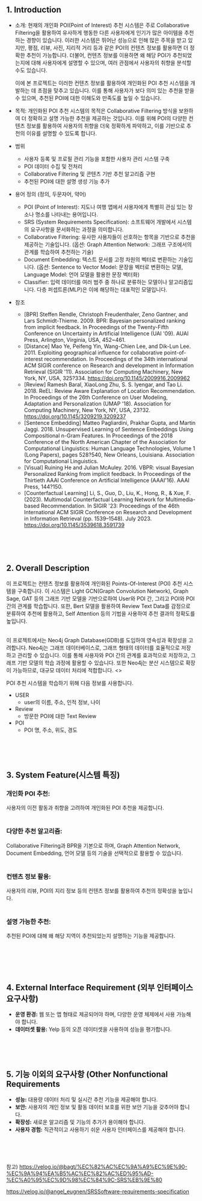 ## 1. Introduction
- 소개: 현재의 개인화 POI(Point of Interest) 추천 시스템은 주로 Collaborative Filtering을 활용하여 유사하게 행동한 다른 사용자에게 인기가 많은 아이템을 추천하는 경향이 있습니다. 이러한 시스템은 뛰어난 성능으로 인해 많은 주목을 받고 있지만, 평점, 리뷰, 사진, 지리적 거리 등과 같은 POI의 컨텐츠 정보를 활용하면 더 정확한 추천이 가능합니다. 더불어, 컨텐츠 정보를 이용하면 왜 해당 POI가 추천되었는지에 대해 사용자에게 설명할 수 있으며, 여러 관점에서 사용자의 취향을 분석할 수도 있습니다.

  이에 본 프로젝트는 이러한 컨텐츠 정보를 활용하여 개인화된 POI 추천 시스템을 개발하는 데 초점을 맞추고 있습니다. 이를 통해 사용자가 보다 의미 있는 추천을 받을 수 있으며, 추천된 POI에 대한 이해도와 만족도를 높일 수 있습니다.

- 목적: 개인화된 POI 추천 시스템의 목적은 Collaborative Filtering 방식을 보완하여 더 정확하고 설명 가능한 추천을 제공하는 것입니다. 이를 위해 POI의 다양한 컨텐츠 정보를 활용하여 사용자의 취향을 더욱 정확하게 파악하고, 이를 기반으로 추천의 이유를 설명할 수 있도록 합니다.

- 범위
	- 사용자 등록 및 프로필 관리 기능을 포함한 사용자 관리 시스템 구축
	- POI 데이터 수집 및 전처리
	- Collaborative Filtering 및 콘텐츠 기반 추천 알고리즘 구현
	- 추천된 POI에 대한 설명 생성 기능 추가

- 용어 정의 (정의, 두문자어, 약어)
	- POI (Point of Interest): 지도나 여행 앱에서 사용자에게 특별히 관심 있는 장소나 명소를 나타내는 용어입니다.
	- SRS (System Requirements Specification): 소프트웨어 개발에서 시스템의 요구사항을 문서화하는 과정을 의미합니다.
	- Collaborative Filtering: 유사한 사용자들이 선호하는 항목을 기반으로 추천을 제공하는 기술입니다. (옵션: Graph Attention Network: 그래프 구조에서의 관계를 학습하여 추천하는 기술)
	- Document Embedding: 텍스트 문서를 고정 차원의 벡터로 변환하는 기술입니다. (옵션: Sentence to Vector Model: 문장을 벡터로 변환하는 모델, Language Model: 언어 모델을 활용한 문장 벡터화)
	- Classifier: 입력 데이터를 여러 범주 중 하나로 분류하는 모델이나 알고리즘입니다. 다층 퍼셉트론(MLP)은 이에 해당하는 대표적인 모델입니다.

- 참조
	- [BPR] Steffen Rendle, Christoph Freudenthaler, Zeno Gantner, and Lars
Schmidt-Thieme. 2009. BPR: Bayesian personalized ranking from implicit feedback.
In Proceedings of the Twenty-Fifth Conference on Uncertainty in Artificial
Intelligence (UAI '09). AUAI Press, Arlington, Virginia, USA, 452~461.
	- [Distance] Mao Ye, Peifeng Yin, Wang-Chien Lee, and Dik-Lun Lee. 2011.
Exploiting geographical influence for collaborative point-of-interest
recommendation. In Proceedings of the 34th international ACM SIGIR conference
on Research and development in Information Retrieval (SIGIR '11). Association for
Computing Machinery, New York, NY, USA, 325?334.
https://doi.org/10.1145/2009916.2009962
	- [Review] Ramesh Baral, XiaoLong Zhu, S. S. Iyengar, and Tao Li. 2018. ReEL:
Review Aware Explanation of Location Recommendation. In Proceedings of the
26th Conference on User Modeling, Adaptation and Personalization (UMAP '18).
Association for Computing Machinery, New York, NY, USA, 23?32.
https://doi.org/10.1145/3209219.3209237
	- [Sentence Embedding] Matteo Pagliardini, Prakhar Gupta, and Martin Jaggi. 2018.
Unsupervised Learning of Sentence Embeddings Using Compositional n-Gram
Features. In Proceedings of the 2018 Conference of the North American Chapter
of the Association for Computational Linguistics: Human Language Technologies,
Volume 1 (Long Papers), pages 528?540, New Orleans, Louisiana. Association for
Computational Linguistics.
	- [Visual] Ruining He and Julian McAuley. 2016. VBPR: visual Bayesian Personalized
Ranking from implicit feedback. In Proceedings of the Thirtieth AAAI Conference
on Artificial Intelligence (AAAI'16). AAAI Press, 144?150.
	- [Counterfactual Learning] Li, S., Guo, D., Liu, K., Hong, R., & Xue, F. (2023). Multimodal Counterfactual Learning Network for Multimedia-based Recommendation. In SIGIR '23: Proceedings of the 46th International ACM SIGIR Conference on Research and Development in Information Retrieval (pp. 1539–1548). July 2023. https://doi.org/10.1145/3539618.3591739


<br><br><br>

## 2. Overall Description
이 프로젝트는 컨텐츠 정보를 활용하여 개인화된 Points-Of-Interest (POI) 추천 시스템을 구축합니다. 이 시스템은 Light GCN(Graph Convolution Network), Graph Sage, GAT 등의 그래프 기반 모델을 기반으로하여 User와 POI 간, 그리고 POI와 POI 간의 관계를 학습합니다. 또한, Bert 모델을 활용하여 Review Text Data를 감정으로 분류하여 추천에 활용하고, Self Attention 등의 기법을 사용하여 추천 결과의 정확도를 높입니다.
<br><br>

이 프로젝트에서는 Neo4j Graph Database(GDB)를 도입하여 영속성과 확장성을 고려합니다. Neo4j는 그래프 데이터베이스로, 그래프 형태의 데이터를 효율적으로 저장하고 관리할 수 있습니다. 이를 통해 사용자와 POI 간의 관계를 효과적으로 저장하고, 그래프 기반 모델의 학습 과정에 활용할 수 있습니다. 또한 Neo4j는 분산 시스템으로 확장이 가능하므로, 대규모 데이터 처리에 적합합니다.
<><br>

POI 추천 시스템을 학습하기 위해 다음 정보를 사용합니다.
- USER
	- user의 이름, 주소, 인적 정보, 나이
- Review
	- 방문한 POI에 대한 Text Review
- POI
	- POI 명, 주소, 위도, 경도


<br><br><br>

## 3. System Feature(시스템 특징)
### 개인화 POI 추천:
사용자의 이전 활동과 취향을 고려하여 개인화된 POI 추천을 제공합니다.
<br><br>

### 다양한 추천 알고리즘: 
Collaborative Filtering과 BPR을 기본으로 하며, Graph Attention Network, Document Embedding, 언어 모델 등의 기술을 선택적으로 활용할 수 있습니다.
<br><br>

### 컨텐츠 정보 활용: 
사용자의 리뷰, POI의 지리 정보 등의 컨텐츠 정보를 활용하여 추천의 정확성을 높입니다.
<br><br>

### 설명 가능한 추천: 
추천된 POI에 대해 왜 해당 지역이 추천되었는지 설명하는 기능을 제공합니다.
<br><br>

<br><br><br>


## 4. External Interface Requirement (외부 인터페이스 요구사항)
- **운영 환경:** 웹 또는 앱 형태로 제공되어야 하며, 다양한 운영 체제에서 사용 가능해야 합니다.
- **데이터셋 활용:** Yelp 등의 오픈 데이터셋을 사용하여 성능을 평가합니다.


<br><br><br>


## 5. 기능 이외의 요구사항 (Other Nonfunctional Requirements
- **성능:** 대용량 데이터 처리 및 실시간 추천 기능을 제공해야 합니다.
- **보안:** 사용자의 개인 정보 및 활동 데이터 보호를 위한 보안 기능을 갖추어야 합니다.
- **확장성:** 새로운 알고리즘 및 기능의 추가가 용이해야 합니다.
- **사용자 경험:** 직관적이고 사용하기 쉬운 사용자 인터페이스를 제공해야 합니다.



<br><br><br>



참고)
https://velog.io/@bagt/%EC%82%AC%EC%9A%A9%EC%9E%90-%EC%9A%94%EA%B5%AC%EC%82%AC%ED%95%AD-%EC%A0%95%EC%9D%98%EC%84%9C-SRS%EB%9E%80

https://velog.io/@angel_eugnen/SRSSoftware-requirements-specification

